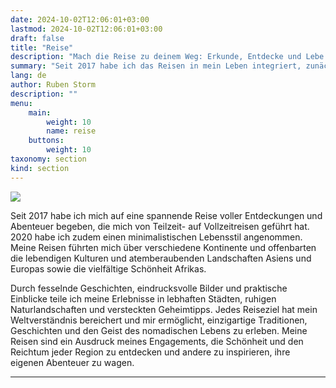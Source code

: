 ```yaml
---
date: 2024-10-02T12:06:01+03:00
lastmod: 2024-10-02T12:06:01+03:00
draft: false
title: "Reise"
description: "Mach die Reise zu deinem Weg: Erkunde, Entdecke und Lebe minimalistisch!"
summary: "Seit 2017 habe ich das Reisen in mein Leben integriert, zunächst in Teilzeit und ab 2018 als Vollzeit-Abenteurer. Im Jahr 2020 nahm ich einen minimalistischen Lebensstil an. Auf meiner Reise entdeckte ich die vielfältigen Kulturen und atemberaubenden Landschaften dieser Welt. Diese Erfahrungen teile ich durch fesselnde Geschichten und visuelle Eindrücke, die mein Bekenntnis zum nomadischen Leben und die Schönheit unserer Welt widerspiegeln."
lang: de
author: Ruben Storm
description: ""
menu: 
    main:
        weight: 10
        name: reise
    buttons:
        weight: 10
taxonomy: section
kind: section
---
```

![][HeaderImage]

Seit 2017 habe ich mich auf eine spannende Reise voller Entdeckungen und Abenteuer begeben, die mich von Teilzeit- auf Vollzeitreisen geführt hat. 2020 habe ich zudem einen minimalistischen Lebensstil angenommen. Meine Reisen führten mich über verschiedene Kontinente und offenbarten die lebendigen Kulturen und atemberaubenden Landschaften Asiens und Europas sowie die vielfältige Schönheit Afrikas.

Durch fesselnde Geschichten, eindrucksvolle Bilder und praktische Einblicke teile ich meine Erlebnisse in lebhaften Städten, ruhigen Naturlandschaften und versteckten Geheimtipps. Jedes Reiseziel hat mein Weltverständnis bereichert und mir ermöglicht, einzigartige Traditionen, Geschichten und den Geist des nomadischen Lebens zu erleben. Meine Reisen sind ein Ausdruck meines Engagements, die Schönheit und den Reichtum jeder Region zu entdecken und andere zu inspirieren, ihre eigenen Abenteuer zu wagen.

---

[HeaderImage]: /images/header-travel.webp